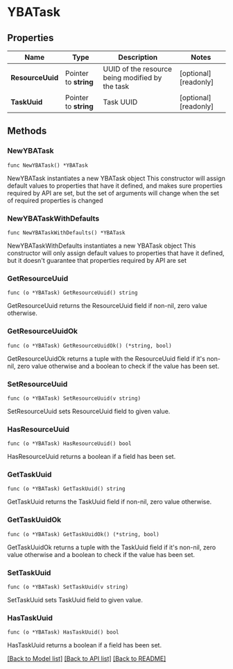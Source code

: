 # YBATask

## Properties

Name | Type | Description | Notes
------------ | ------------- | ------------- | -------------
**ResourceUuid** | Pointer to **string** | UUID of the resource being modified by the task | [optional] [readonly] 
**TaskUuid** | Pointer to **string** | Task UUID | [optional] [readonly] 

## Methods

### NewYBATask

`func NewYBATask() *YBATask`

NewYBATask instantiates a new YBATask object
This constructor will assign default values to properties that have it defined,
and makes sure properties required by API are set, but the set of arguments
will change when the set of required properties is changed

### NewYBATaskWithDefaults

`func NewYBATaskWithDefaults() *YBATask`

NewYBATaskWithDefaults instantiates a new YBATask object
This constructor will only assign default values to properties that have it defined,
but it doesn't guarantee that properties required by API are set

### GetResourceUuid

`func (o *YBATask) GetResourceUuid() string`

GetResourceUuid returns the ResourceUuid field if non-nil, zero value otherwise.

### GetResourceUuidOk

`func (o *YBATask) GetResourceUuidOk() (*string, bool)`

GetResourceUuidOk returns a tuple with the ResourceUuid field if it's non-nil, zero value otherwise
and a boolean to check if the value has been set.

### SetResourceUuid

`func (o *YBATask) SetResourceUuid(v string)`

SetResourceUuid sets ResourceUuid field to given value.

### HasResourceUuid

`func (o *YBATask) HasResourceUuid() bool`

HasResourceUuid returns a boolean if a field has been set.

### GetTaskUuid

`func (o *YBATask) GetTaskUuid() string`

GetTaskUuid returns the TaskUuid field if non-nil, zero value otherwise.

### GetTaskUuidOk

`func (o *YBATask) GetTaskUuidOk() (*string, bool)`

GetTaskUuidOk returns a tuple with the TaskUuid field if it's non-nil, zero value otherwise
and a boolean to check if the value has been set.

### SetTaskUuid

`func (o *YBATask) SetTaskUuid(v string)`

SetTaskUuid sets TaskUuid field to given value.

### HasTaskUuid

`func (o *YBATask) HasTaskUuid() bool`

HasTaskUuid returns a boolean if a field has been set.


[[Back to Model list]](../README.md#documentation-for-models) [[Back to API list]](../README.md#documentation-for-api-endpoints) [[Back to README]](../README.md)


